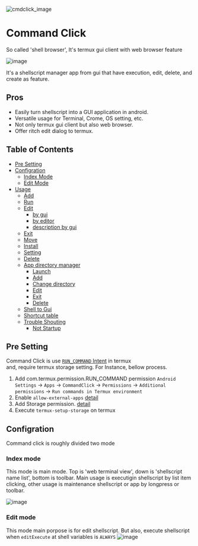 ![cmdclick_image](https://user-images.githubusercontent.com/55217593/199425521-3f088fcc-93b0-4a84-a9fd-c75418f40654.png)
# Command Click
So called 'shell browser', It's termux gui client with web browser feature

![image](https://user-images.githubusercontent.com/55217593/216516311-c65c2795-30e3-4487-bd13-0fe8f7e72cdf.png)

It's a shellscript manager app from gui that have execution, edit, delete, and create as feature.

Pros
----
- Easily turn shellscript into a GUI application in android.
- Versatile usage for Terminal, Crome, OS setting, etc.
- Not only termux gui client but also web browser.
- Offer ritch edit dialog to termux.


Table of Contents
-----------------
<!-- vim-markdown-toc GFM -->

* [Pre Setting](#pre-setting)
* [Configration](#configration)
  * [Index Mode](#index-mode) 
  * [Edit Mode](#edit-mode) 
* [Usage](#usage)
  * [Add](#add)
  * [Run](#run)
  * [Edit](#edit)
  	* [by gui](#by-gui)
  	* [by editor](#by-editor)
  	* [description by gui](#description-by-gui)
  * [Exit](#exit)
  * [Move](#move)
  * [Install](#install)
  * [Setting](#setting)
  * [Delete](#delete)
  * [App directory manager](#app-directory-manager)
      * [Launch](#launch)
      * [Add](#add)
      * [Change directory](#change-directory)
      * [Edit](#edit)
      * [Exit](#exit)
      * [Delete](#delete)
  * [Shell to Gui](#shell-to-gui)
  * [Shortcut table](#shortcut-table)
  * [Trouble Shouting](#trouble-shouting)
  	 * [Not Startup](#not-startup)


Pre Setting
-----
Command Click is use [`RUN_COMMAND` Intent](https://github.com/termux/termux-app/wiki/RUN_COMMAND-Intent) in termux  
and, require termux storage setting.
For Instance, bellow process.
1. Add com.termux.permission.RUN_COMMAND permission
      `Android Settings` -> `Apps` -> `CommandClick` -> `Permissions` -> `Additional permissions` -> `Run commands in Termux environment`
3. Enable `allow-external-apps` [detail](https://github.com/termux/termux-app/wiki/RUN_COMMAND-Intent#allow-external-apps-property-mandatory)
4. Add Storage permission. [detail](https://github.com/termux/termux-app/wiki/RUN_COMMAND-Intent#storage-permission-optional)
5. Execute `termux-setup-storage` on termux


Configration
-----
Command click is roughly divided two mode

### Index mode
This mode is main mode. Top is 'web terminal view', down is 'shellscript name list', bottom is toolbar.
Main usage is executigin shellscript by list item clicking, other usage is maintenance shellscript or app by longpress or toolbar.

![image](https://user-images.githubusercontent.com/55217593/216516311-c65c2795-30e3-4487-bd13-0fe8f7e72cdf.png)

### Edit mode
This mode main porpose is for edit shellscript. But also, execute shellscript when `editExecute` at shell variables is `ALWAYS` 
![image](https://user-images.githubusercontent.com/55217593/216524059-97c35357-c0de-48c1-953f-b1e1478cf296.png)



 
